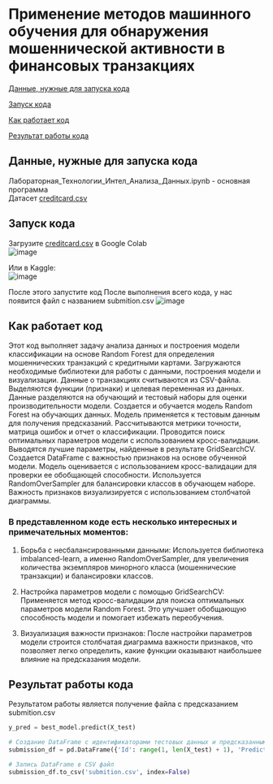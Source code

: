Применение методов машинного обучения для обнаружения мошеннической активности в финансовых транзакциях
===========
[Данные, нужные для запуска кода](#title1)

[Запуск кода](#title2)

[Как работает код](#title3)

[Результат работы кода](#title4)

## <a id="title1">Данные, нужные для запуска кода</a>
Лабораторная_Технологии_Интел_Анализа_Данных.ipynb - основная программа   
Датасет [creditcard.csv](https://www.kaggle.com/datasets/mlg-ulb/creditcardfraud/data)

## <a id="title2">Запуск кода</a>
Загрузите  [creditcard.csv](https://www.kaggle.com/datasets/mlg-ulb/creditcardfraud/data) в Google Colab  
![image](https://github.com/kurrosan/DataAnalysis/assets/120035199/bfe02eae-9b3b-4a03-ae5b-15d19a817bdf)

Или в Kaggle:  
![image](https://github.com/kurrosan/DataAnalysis/assets/120035199/5346a717-48c4-4725-8b34-bce180cf0d7f)

После этого запустите код 
После выполнения всего кода, у нас появится файл с названием submition.csv
![image](https://github.com/kurrosan/DataAnalysis/assets/120035199/81125b73-6254-4bcc-994a-57c5f900b21e)


## <a id="title3">Как работает код</a>
Этот код выполняет задачу анализа данных и построения модели классификации на основе Random Forest для определения мошеннических транзакций с кредитными картами. Загружаются необходимые библиотеки для работы с данными, построения модели и визуализации. Данные о транзакциях считываются из CSV-файла. Выделяются функции (признаки) и целевая переменная из данных. Данные разделяются на обучающий и тестовый наборы для оценки производительности модели. Создается и обучается модель Random Forest на обучающих данных. Модель применяется к тестовым данным для получения предсказаний. Рассчитываются метрики точности, матрица ошибок и отчет о классификации. Проводится поиск оптимальных параметров модели с использованием кросс-валидации. Выводятся лучшие параметры, найденные в результате GridSearchCV. Создается DataFrame с важностью признаков на основе обученной модели. Модель оценивается с использованием кросс-валидации для проверки ее обобщающей способности. Используется RandomOverSampler для балансировки классов в обучающем наборе. Важность признаков визуализируется с использованием столбчатой диаграммы. 


### В представленном коде есть несколько интересных и примечательных моментов:

1. Борьба с несбалансированными данными:
Используется библиотека imbalanced-learn, а именно RandomOverSampler, для увеличения количества экземпляров минорного класса (мошеннические транзакции) и балансировки классов.

2. Настройка параметров модели с помощью GridSearchCV:
Применяется метод кросс-валидации для поиска оптимальных параметров модели Random Forest. Это улучшает обобщающую способность модели и помогает избежать переобучения.

3. Визуализация важности признаков:
После настройки параметров модели строится столбчатая диаграмма важности признаков, что позволяет легко определить, какие функции оказывают наибольшее влияние на предсказания модели.

## <a id="title4">Результат работы кода</a>
Результатом работы является получение файла c предсказанием submition.csv
```python
y_pred = best_model.predict(X_test)

# Создание DataFrame с идентификаторами тестовых данных и предсказанными метками
submission_df = pd.DataFrame({'Id': range(1, len(X_test) + 1), 'PredictedLabel': y_pred})

# Запись DataFrame в CSV файл
submission_df.to_csv('submition.csv', index=False) 
```

